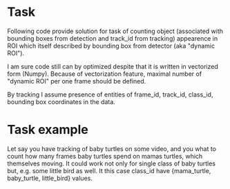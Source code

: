 # Task
Following code provide solution for task of counting object 
(associated with bounding boxes from detection and track_id from tracking) appearence in ROI 
which itself described by bounding box from detector (aka "dynamic ROI").

I am sure code still can by optimized despite that it is written in vectorized form (Numpy). Because of 
vectorization feature, maximal number of "dynamic ROI" per one frame should be defined.

By tracking I assume presence of entities of frame_id, track_id, class_id, bounding box coordinates
in the data.

# Task example
Let say you have tracking of baby turtles on some video, and you what to count how many frames baby
turtles spend on mamas turtles, which themselves moving. It could work not only for single class of baby turtles
but, e.g. some little bird as well. It this case class_id have {mama_turtle, baby_turtle, little_bird} values.

